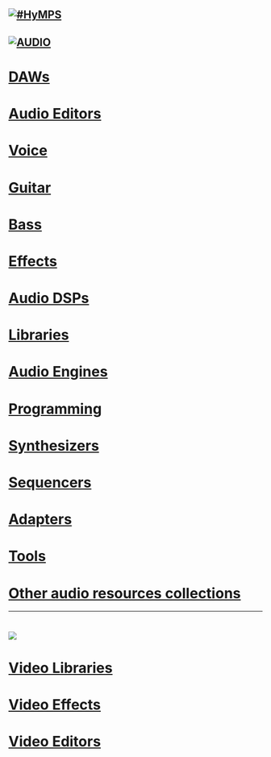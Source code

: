## [![#HyMPS](http://www.forart.it/progetti/HyMPS/logo.png)](http://www.forart.it/progetti/HyMPS/ "HYbrid Multimedia Production Suite") ##

## [![AUDIO](https://flat.badgen.net/badge/HyMPS/AUDIO?scale=3?color=green)](http://www.forart.it/progetti/HyMPS/ "AUDIO resources") ##

# [DAWs](https://github.com/forart/HyMPS/blob/main/DAWs.md#subsections)
# [Audio Editors](https://github.com/forart/HyMPS/blob/main/Aeditors.md#subsections)
# [Voice](https://github.com/forart/HyMPS/blob/main/Voice.md#subsections)
# [Guitar](https://github.com/forart/HyMPS/blob/main/Guitar.md#subsections)
# [Bass](https://github.com/forart/HyMPS/blob/main/BassDSPs.md#subsections)
# [Effects](https://github.com/forart/HyMPS/blob/main/AudioFXs.md#subsections)
# [Audio DSPs](https://github.com/forart/HyMPS/blob/main/AudioDSPs.md#subsections)
# [Libraries](https://github.com/forart/HyMPS/blob/main/AudioLIBs.md#subsections)
# [Audio Engines](https://github.com/forart/HyMPS/blob/main/Aengines.md#subsections)
# [Programming](https://github.com/forart/HyMPS/blob/main/Programming.md#subsections)
# [Synthesizers](https://github.com/forart/HyMPS/blob/main/Synths.md#subsections)
# [Sequencers](https://github.com/forart/HyMPS/blob/main/Seqcrs.md#subsections)
# [Adapters](https://github.com/forart/HyMPS/blob/main/Adapters.md#subsections)
# [Tools](https://github.com/forart/HyMPS/blob/main/A_Tools.md#subsections)

# [Other audio resources collections](https://github.com/forart/HyMPS/blob/main/A_Collections.md)

---
# ![](https://flat.badgen.net/badge/HyMPS/VIDEO?scale=3?color=green)
# [Video Libraries](https://github.com/forart/HyMPS/blob/main/VideoLIBs.md#subsections)
# [Video Effects](https://github.com/forart/HyMPS/blob/main/VideoFXs.md#subsections)
# [Video Editors](https://github.com/forart/HyMPS/blob/main/VideoNLEs.md#subsections)

    
